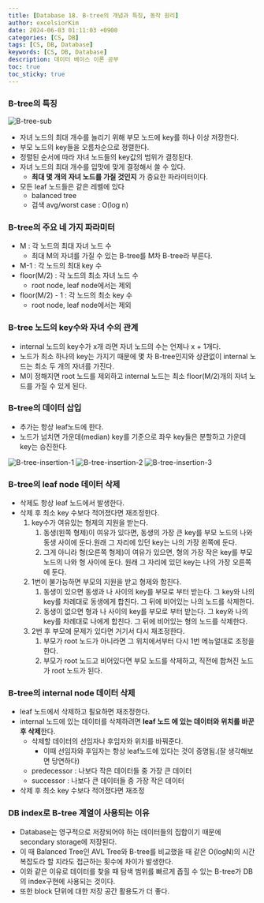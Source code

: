 ```yaml
---
title: [Database 18. B-tree의 개념과 특징, 동작 원리]
author: excelsiorKim
date: 2024-06-03 01:11:03 +0900
categories: [CS, DB]
tags: [CS, DB, Database]
keywords: [CS, DB, Database]
description: 데이터 베이스 이론 공부
toc: true
toc_sticky: true
---
```


### B-tree의 특징

![B-tree-sub](/assets/img/2024-06-03-DB-18/B-tree-sub.png)

- 자녀 노드의 최대 개수를 늘리기 위해 부모 노드에 key를 하나 이상 저장한다.
- 부모 노드의 key들을 오름차순으로 정렬한다.
- 정렬된 순서에 따라 자녀 노드들의 key값의 범위가 결정된다.
- 자녀 노드의 최대 개수를 입맛에 맞게 결정해서 쓸 수 있다.
  - **최대 몇 개의 자녀 노드를 가질 것인지** 가 중요한 파라미터이다.
- 모든 leaf 노드들은 같은 레벨에 있다
  - balanced tree
  - 검색 avg/worst case : O(log n)

### B-tree의 주요 네 가지 파라미터

- M : 각 노드의 최대 자녀 노드 수
  - 최대 M의 자녀를 가질 수 있는 B-tree를 M차 B-tree라 부른다.
- M-1 : 각 노드의 최대 key 수
- floor(M/2) : 각 노드의 최소 자녀 노드 수
  - root node, leaf node에서는 제외
- floor(M/2) - 1 : 각 노드의 최소 key 수
  - root node, leaf node에서는 제외

### B-tree 노드의 key수와 자녀 수의 관계

- internal 노드의 key수가 x개 라면 자녀 노드의 수는 언제나 x + 1개다.
- 노드가 최소 하나의 key는 가지기 때문에 몇 차 B-tree인지와 상관없이 internal 노드는 최소 두 개의 자녀를 가진다.
- M이 정해지면 root 노드를 제외하고 internal 노드는 최소 floor(M/2)개의 자녀 노드를 가질 수 있게 된다.

### B-tree의 데이터 삽입

- 추가는 항상 leaf노드에 한다.
- 노드가 넘치면 가운데(median) key를 기준으로 좌우 key들은 분할하고 가운데 key는 승진한다.

![B-tree-insertion-1](/assets/img/2024-06-03-DB-18/B-tree-insert-1.png)
![B-tree-insertion-2](/assets/img/2024-06-03-DB-18/B-tree-insert-2.png)
![B-tree-insertion-3](/assets/img/2024-06-03-DB-18/B-tree-insert-3.png)

### B-tree의 leaf node 데이터 삭제

- 삭제도 항상 leaf 노드에서 발생한다.
- 삭제 후 최소 key 수보다 적어졌다면 재조정한다.
  1. key수가 여유있는 형제의 지원을 받는다.
     1. 동생(왼쪽 형제)이 여유가 있다면, 동생의 가장 큰 key를 부모 노드의 나와 동생 사이에 둔다.원래 그 자리에 있던 key는 나의 가장 왼쪽에 둔다.
     2. 그게 아니라 형(오른쪽 형제)이 여유가 있으면, 형의 가장 작은 key를 부모 노드의 나와 형 사이에 둔다. 원래 그 자리에 있던 key는 나의 가장 오른쪽에 둔다.
  2. 1번이 불가능하면 부모의 지원을 받고 형제와 합친다.
     1. 동생이 있으면 동생과 나 사이의 key를 부모로 부터 받는다. 그 key와 나의 key를 차례대로 동생에게 합친다. 그 뒤에 비어있는 나의 노드를 삭제한다.
     2. 동생이 없으면 형과 나 사이의 key를 부모로 부터 받는다. 그 key와 나의 key를 차례대로 나에게 합친다. 그 뒤에 비어있는 형의 노드를 삭제한다.
  3. 2번 후 부모에 문제가 있다면 거기서 다시 재조정한다.
     1. 부모가 root 노드가 아니라면 그 위치에서부터 다시 1번 메뉴얼대로 조정을 한다.
     2. 부모가 root 노드고 비어있다면 부모 노드를 삭제하고, 직전에 합쳐진 노드가 root 노드가 된다.

### B-tree의 internal node 데이터 삭제

- leaf 노드에서 삭제하고 필요하면 재조정한다.
- internal 노드에 있는 데이터를 삭제하려면 **leaf 노드 에 있는 데이터와 위치를 바꾼 후 삭제**한다.
  - 삭제할 데이터의 선임자나 후임자와 위치를 바꿔준다.
    - 이때 선임자와 후임자는 항상 leaf노드에 있다는 것이 증명됨.(잘 생각해보면 당연하다)
  - predecessor : 나보다 작은 데이터들 중 가장 큰 데이터
  - successor : 나보다 큰 데이터들 중 가장 작은 데이터
- 삭제 후 최소 key 수보다 적어졌다면 재조정

### DB index로 B-tree 계열이 사용되는 이유

- Database는 영구적으로 저장되어야 하는 데이터들의 집합이기 때문에 secondary storage에 저장된다.
- 이 때 Balanced Tree인 AVL Tree와 B-tree를 비교했을 때 같은 O(logN)의 시간복잡도라 할 지라도 접근하는 횟수에 차이가 발생한다.
- 이와 같은 이유로 데이터를 찾을 때 탐색 범위를 빠르게 좁힐 수 있는 B-tree가 DB의 index구현에 사용되는 것이다.
- 또한 block 단위에 대한 저장 공간 활용도가 더 좋다.
